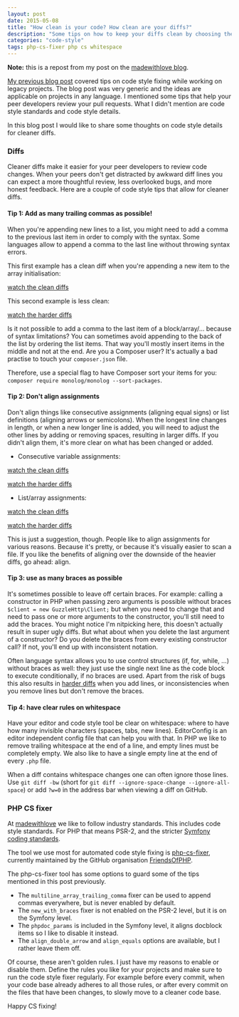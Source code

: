 ```yaml
---
layout: post
date: 2015-05-08
title: "How clean is your code? How clean are your diffs?"
description: "Some tips on how to keep your diffs clean by choosing the right code style options."
categories: "code-style"
tags: php-cs-fixer php cs whitespace
---
```


**Note:** this is a repost from my post on the [madewithlove blog](http://blog.madewithlove.be/post/code-style-options-for-cleaner-diffs/).

[My previous blog post](http://blog.madewithlove.be/post/legacy-code-style-fixing/) covered tips on code style fixing while working on legacy projects. The blog post was very generic and the ideas are applicable on projects in any language. I mentioned some tips that help your peer developers review your pull requests. What I didn't mention are code style standards and code style details.

In this blog post I would like to share some thoughts on code style details for cleaner diffs.

### Diffs

Cleaner diffs make it easier for your peer developers to review code changes. When your peers don't get distracted by awkward diff lines you can expect a more thoughtful review, less overlooked bugs, and more honest feedback. Here are a couple of code style tips that allow for cleaner diffs.

#### Tip 1: Add as many trailing commas as possible!

When you're appending new lines to a list, you might need to add a comma to the previous last item in order
to comply with the syntax. Some languages allow to append a comma to the last line without throwing syntax errors.

This first example has a clean diff when you're appending a new item to the array initialisation:
<script src="https://gist.github.com/hannesvdvreken/6ceaf8b553af057d8950.js"></script>
[watch the clean diffs](https://gist.github.com/hannesvdvreken/6ceaf8b553af057d8950/revisions)

This second example is less clean:
<script src="https://gist.github.com/hannesvdvreken/cadc3d8d6ff72e848dea.js"></script>
[watch the harder diffs](https://gist.github.com/hannesvdvreken/cadc3d8d6ff72e848dea/revisions)

Is it not possible to add a comma to the last item of a block/array/... because of syntax limitations?
You can sometimes avoid appending to the back of the list by ordering the list items. That way you'll mostly insert items in the middle and not at the end.
Are you a Composer user? It's actually a bad practise to touch your `composer.json` file.

<blockquote class="twitter-tweet"></blockquote>
<script async src="//platform.twitter.com/widgets.js" charset="utf-8"></script>

Therefore, use a special flag to have Composer sort your items for you: `composer require monolog/monolog --sort-packages`.

#### Tip 2: Don't align assignments

Don't align things like consecutive assignments (aligning equal signs) or list definitions (aligning arrows or semicolons). When the longest line changes in length, or when a new longer line is added, you will need to adjust the other lines by adding or removing spaces, resulting in larger diffs. If you didn't align them, it's more clear on what has been changed or added.

- Consecutive variable assignments:

<script src="https://gist.github.com/hannesvdvreken/f8c54e469c8d663c4893.js"></script>
[watch the clean diffs](https://gist.github.com/hannesvdvreken/f8c54e469c8d663c4893/revisions)
<script src="https://gist.github.com/hannesvdvreken/abc21707ff86707131f7.js"></script>
[watch the harder diffs](https://gist.github.com/hannesvdvreken/abc21707ff86707131f7/revisions)

- List/array assignments:

<script src="https://gist.github.com/hannesvdvreken/c5ff31f02dc5aba2b3ee.js"></script>
[watch the clean diffs](https://gist.github.com/hannesvdvreken/c5ff31f02dc5aba2b3ee/revisions)
<script src="https://gist.github.com/hannesvdvreken/62db1c762cf969da5344.js"></script>
[watch the harder diffs](https://gist.github.com/hannesvdvreken/62db1c762cf969da5344/revisions)

This is just a suggestion, though. People like to align assignments for various reasons. Because it's pretty, or because it's visually easier to scan a file. If you like the benefits of aligning over the downside of the heavier diffs, go ahead: align.

#### Tip 3: use as many braces as possible

It's sometimes possible to leave off certain braces. For example: calling a constructor in PHP when passing zero arguments is possible without braces `$client = new GuzzleHttp\Client;` but when you need to change that and need to pass one or more arguments to the constructor, you'll still need to add the braces. You might notice I'm nitpicking here, this doesn't actually result in super ugly diffs. But what about when you delete the last argument of a constructor? Do you delete the braces from every existing constructor call? If not, you'll end up with inconsistent notation.

Often language syntax allows you to use control structures (if, for, while, ...) without braces as well: they just use the single next line as the code block to execute conditionally, if no braces are used. Apart from the risk of bugs this also results in [harder diffs](https://gist.github.com/hannesvdvreken/e87a2a73b5d3df49d572/revisions) when you add lines, or inconsistencies when you remove lines but don't remove the braces.

#### Tip 4: have clear rules on whitespace

Have your editor and code style tool be clear on whitespace: where to have how many invisible characters (spaces, tabs, new lines). EditorConfig is an editor independent config file that can help you with that. In PHP we like to remove trailing whitespace at the end of a line, and empty lines must be completely empty. We also like to have a single empty line at the end of every `.php` file.

When a diff contains whitespace changes one can often ignore those lines. Use `git diff -bw` (short for `git diff --ignore-space-change --ignore-all-space`) or add `?w=0` in the address bar when viewing a diff on GitHub.

### PHP CS fixer

At [madewithlove](http://mwl.be) we like to follow industry standards. This includes code style standards.
For PHP that means PSR-2, and the stricter [Symfony coding standards](http://symfony.com/doc/current/contributing/code/standards.html).

The tool we use most for automated code style fixing
is [php-cs-fixer](http://cs.sensiolabs.org/), currently maintained by the GitHub organisation [FriendsOfPHP](https://github.com/FriendsOfPHP).

The php-cs-fixer tool has some options to guard some of the tips mentioned in this post previously.

* The `multiline_array_trailing_comma` fixer can be used to append commas everywhere, but is never enabled by default.
* The `new_with_braces` fixer is not enabled on the PSR-2 level, but it is on the Symfony level.
* The `phpdoc_params` is included in the Symfony level, it aligns docblock items so I like to disable it instead.
* The `align_double_arrow` and `align_equals` options are available, but I rather leave them off.

Of course, these aren't golden rules. I just have my reasons to enable or disable them. Define the rules you like for your projects and make sure to run the code style fixer regularly. For example before every commit, when your code base already adheres to all those rules, or after every commit on the files that have been changes, to slowly move to a cleaner code base.

Happy CS fixing!
